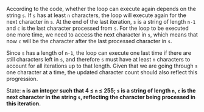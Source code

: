 According to the code, whether the loop can execute again depends on the string `s`. If `s` has at least `n` characters, the loop will execute again for the next character in `s`. At the end of the last iteration, `s` is a string of length `n-1` and `c` is the last character processed from `s`. For the loop to be executed one more time, we need to access the next character in `s`, which means that now `c` will be the character after the last processed character in `s`.

Since `s` has a length of `n-1`, the loop can execute one last time if there are still characters left in `s`, and therefore `s` must have at least `n` characters to account for all iterations up to that length. Given that we are going through `s` one character at a time, the updated character count should also reflect this progression.

State: **`n` is an integer such that 4 ≤ `n` ≤ 255; `s` is a string of length `n`, `c` is the next character in the string `s`, reflecting the character being processed in this iteration.**